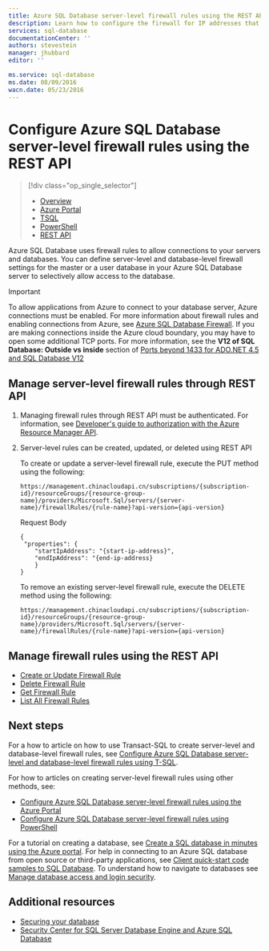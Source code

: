 ```yaml
---
title: Azure SQL Database server-level firewall rules using the REST API | Azure
description: Learn how to configure the firewall for IP addresses that access Azure SQL databases.
services: sql-database
documentationCenter: ''
authors: stevestein
manager: jhubbard
editor: ''

ms.service: sql-database
ms.date: 08/09/2016
wacn.date: 05/23/2016
---
```


#  Configure Azure SQL Database server-level firewall rules using the REST API

> [!div class="op_single_selector"]
>- [Overview](./sql-database-firewall-configure.md)
>- [Azure Portal](./sql-database-configure-firewall-settings.md)
>- [TSQL](./sql-database-configure-firewall-settings-tsql.md)
>- [PowerShell](./sql-database-configure-firewall-settings-powershell.md)
>- [REST API](./sql-database-configure-firewall-settings-rest.md)

Azure SQL Database uses firewall rules to allow connections to your servers and databases. You can define server-level and database-level firewall settings for the master or a user database in your Azure SQL Database server to selectively allow access to the database.

> [!IMPORTANT]
> To allow applications from Azure to connect to your database server, Azure connections must be enabled. For more information about firewall rules and enabling connections from Azure, see [Azure SQL Database Firewall](./sql-database-firewall-configure.md). If you are making connections inside the Azure cloud boundary, you may have to open some additional TCP ports. For more information, see the **V12 of SQL Database: Outside vs inside** section of [Ports beyond 1433 for ADO.NET 4.5 and SQL Database V12](./sql-database-develop-direct-route-ports-adonet-v12.md)

## Manage server-level firewall rules through REST API
1. Managing firewall rules through REST API must be authenticated. For information, see [Developer's guide to authorization with the Azure Resource Manager API](../azure-resource-manager/resource-manager-api-authentication.md).
2. Server-level rules can be created, updated, or deleted using REST API

    To create or update a server-level firewall rule, execute the PUT method using the following:

    ```
    https://management.chinacloudapi.cn/subscriptions/{subscription-id}/resourceGroups/{resource-group-name}/providers/Microsoft.Sql/servers/{server-name}/firewallRules/{rule-name}?api-version={api-version}
    ```

    Request Body

    ```
    {
     "properties": { 
        "startIpAddress": "{start-ip-address}", 
        "endIpAddress": "{end-ip-address}
        }
    } 
    ```

    To remove an existing server-level firewall rule, execute the DELETE method using the following:

    ```
    https://management.chinacloudapi.cn/subscriptions/{subscription-id}/resourceGroups/{resource-group-name}/providers/Microsoft.Sql/servers/{server-name}/firewallRules/{rule-name}?api-version={api-version}
    ```

## Manage firewall rules using the REST API

* [Create or Update Firewall Rule](https://msdn.microsoft.com/zh-cn/library/azure/mt445501.aspx)
* [Delete Firewall Rule](https://msdn.microsoft.com/zh-cn/library/azure/mt445502.aspx)
* [Get Firewall Rule](https://msdn.microsoft.com/zh-cn/library/azure/mt445503.aspx)
* [List All Firewall Rules](https://msdn.microsoft.com/zh-cn/library/azure/mt604478.aspx)

## Next steps

For a how to article on how to use Transact-SQL to create server-level and database-level firewall rules, see [Configure Azure SQL Database server-level and database-level firewall rules using T-SQL](./sql-database-configure-firewall-settings-tsql.md). 

For how to articles on creating server-level firewall rules using other methods, see: 

- [Configure Azure SQL Database server-level firewall rules using the Azure Portal](./sql-database-configure-firewall-settings.md)
- [Configure Azure SQL Database server-level firewall rules using PowerShell](./sql-database-configure-firewall-settings-powershell.md)

For a tutorial on creating a database, see [Create a SQL database in minutes using the Azure portal](./sql-database-get-started.md).
For help in connecting to an Azure SQL database from open source or third-party applications, see [Client quick-start code samples to SQL Database](https://msdn.microsoft.com/zh-cn/library/azure/ee336282.aspx).
To understand how to navigate to databases see [Manage database access and login security](./sql-database-manage-logins.md).

## Additional resources

- [Securing your database](./sql-database-security.md)
- [Security Center for SQL Server Database Engine and Azure SQL Database](https://msdn.microsoft.com/zh-cn/library/bb510589)

<!--Image references-->
[1]: ./media/sql-database-configure-firewall-settings/AzurePortalBrowseForFirewall.png
[2]: ./media/sql-database-configure-firewall-settings/AzurePortalFirewallSettings.png
<!--anchors-->